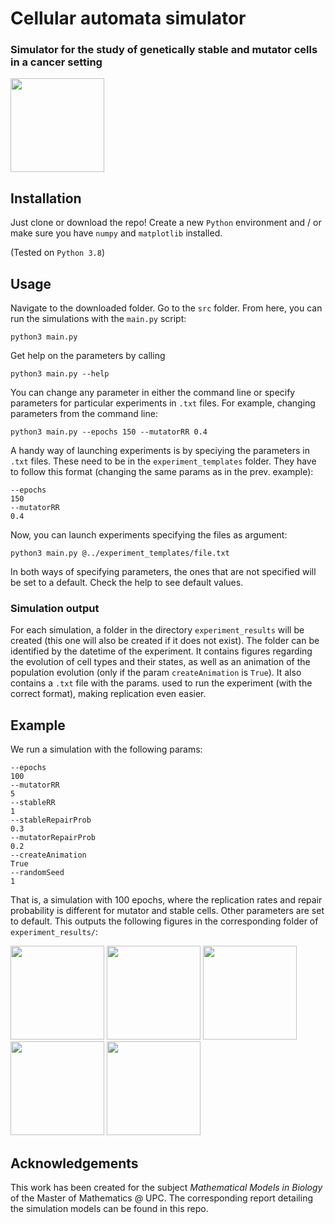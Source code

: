 # Cellular automata simulator

### Simulator for the study of genetically stable and mutator cells in a cancer setting

<img src="https://github.com/chus-chus/cellular-automata/tree/master/example_figures/header_system_evolution.gif" width="150" height="150"/>

## Installation

Just clone or download the repo! Create a new `Python` environment and / or make sure you have
`numpy` and `matplotlib` installed.

(Tested on `Python 3.8`)

## Usage

Navigate to the downloaded folder. Go to the `src` folder. From here, you can run the simulations
with the `main.py` script:

```
python3 main.py
```

Get help on the parameters by calling

``` 
python3 main.py --help
```

You can change any parameter in either the command line or specify parameters for particular 
experiments in `.txt` files. For example, changing parameters from the command line:

```
python3 main.py --epochs 150 --mutatorRR 0.4
```

A handy way of launching experiments is by speciying the parameters
in `.txt` files. These need to be in the `experiment_templates` folder. They
have to follow this format (changing the same params as in the prev. example):

``` 
--epochs
150
--mutatorRR
0.4
```

Now, you can launch experiments specifying the files as argument:

``` 
python3 main.py @../experiment_templates/file.txt
```

In both ways of specifying parameters, the ones that are not specified will be
set to a default. Check the help to see default values.

### Simulation output

For each simulation, a folder in the directory `experiment_results` will be created (this one will also be created if
it does not exist). The folder can be identified by the datetime of the experiment.
It contains figures regarding the evolution of cell types and their states, as well as an animation of the 
population evolution (only if the param `createAnimation` is `True`). It also contains a `.txt` file with 
the params. used to run the experiment (with the correct format), making replication even easier.

## Example

We run a simulation with the following params:

```
--epochs
100
--mutatorRR
5
--stableRR
1
--stableRepairProb
0.3
--mutatorRepairProb
0.2
--createAnimation
True
--randomSeed
1
```

That is, a simulation with 100 epochs, where the replication rates and repair probability is different for mutator
and stable cells. Other parameters are set to default. This outputs the following figures in the corresponding folder 
of `experiment_results/`:

<img src="https://github.com/chus-chus/cellular-automata/tree/master/example_figures/system_evolution.gif" width="150" height="150" />
<img src="https://github.com/chus-chus/cellular-automata/tree/master/example_figures/total_population_evolution.gif" width="150" height="150" />

<img src="https://github.com/chus-chus/cellular-automata/tree/master/example_figures/healthy_population_evolution.gif" width="150" height="150" />
<img src="https://github.com/chus-chus/cellular-automata/tree/master/example_figures/damaged_population_evolution.gif" width="150" height="150" />
<img src="https://github.com/chus-chus/cellular-automata/tree/master/example_figures/mutated_population_evolution.gif" width="150" height="150" />

## Acknowledgements
This work has been created for the subject *Mathematical Models in Biology* of the Master of Mathematics @ UPC. The corresponding report
detailing the simulation models can be found in this repo.